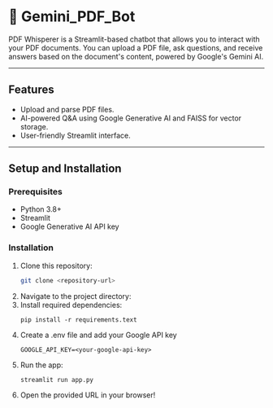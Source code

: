 # 🤖 Gemini_PDF_Bot

PDF Whisperer is a Streamlit-based chatbot that allows you to interact with your PDF documents. You can upload a PDF file, ask questions, and receive answers based on the document's content, powered by Google's Gemini AI.

---

## Features
- Upload and parse PDF files.
- AI-powered Q&A using Google Generative AI and FAISS for vector storage.
- User-friendly Streamlit interface.

---

## Setup and Installation

### Prerequisites
- Python 3.8+
- Streamlit
- Google Generative AI API key

### Installation
1. Clone this repository:
   ```bash
   git clone <repository-url>
   ```
2. Navigate to the project directory:
3. Install required dependencies:
   ```
   pip install -r requirements.text
   ```
4. Create a .env file and add your Google API key
   ```
   GOOGLE_API_KEY=<your-google-api-key>
   ```
5. Run the app:
   ```
   streamlit run app.py
   ```
6. Open the provided URL in your browser!
